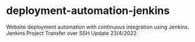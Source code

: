 # deployment-automation-jenkins
Website deployment automation with continuous integration using Jenkins. 
Jenkins Project
Transfer over SSH
Update 23/4/2022.

